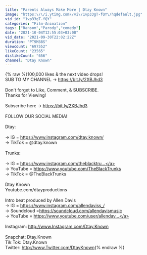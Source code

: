 ```yaml
---
title: "Parents Always Make More | Dtay Known"
image: "https:\/\/i.ytimg.com\/vi\/1vp33gT-fQY\/hqdefault.jpg"
vid_id: "1vp33gT-fQY"
categories: "Film-Animation"
tags: ["Ransom","Parody","comedy"]
date: "2021-10-04T12:55:03+03:00"
vid_date: "2021-09-30T22:02:22Z"
duration: "PT9M38S"
viewcount: "697552"
likeCount: "23565"
dislikeCount: "656"
channel: "Dtay Known"
---
```

{% raw %}100,000 likes &amp; the next video drops!<br />SUB TO MY CHANNEL → <a rel="nofollow" target="blank" href="https://bit.ly/2XBJhd3​">https://bit.ly/2XBJhd3​</a><br /><br />Don't forget to Like, Comment, &amp; SUBSCRIBE.<br />                     Thanks for Viewing!<br /><br />Subscribe here → <a rel="nofollow" target="blank" href="https://bit.ly/2XBJhd3​">https://bit.ly/2XBJhd3​</a><br /><br />FOLLOW OUR SOCIAL MEDIA!<br /><br />Dtay:<br /><br /> → IG = <a rel="nofollow" target="blank" href="https://www.instagram.com/dtay.known/​">https://www.instagram.com/dtay.known/​</a><br /> → TikTok = @dtay.known<br /><br />Trunks:<br /><br />→ IG = <a rel="nofollow" target="blank" href="https://www.instagram.com/theblacktru​...">https://www.instagram.com/theblacktru​...</a><br />→ YouTube = <a rel="nofollow" target="blank" href="https://www.youtube.com/TheBlackTrunks​">https://www.youtube.com/TheBlackTrunks​</a><br />→ TikTok = @TheBlackTrunks<br /><br />Dtay Known<br />Youtube.com/dtayproductions​<br /><br />Intro beat produced by Allen Davis<br />→ IG = <a rel="nofollow" target="blank" href="https://www.instagram.com/allendaviss_/​">https://www.instagram.com/allendaviss_/​</a><br />→ Soundcloud =<a rel="nofollow" target="blank" href="https://soundcloud.com/allendavismusic​">https://soundcloud.com/allendavismusic​</a><br />→ YouTube = <a rel="nofollow" target="blank" href="https://www.youtube.com/user/allendav​...">https://www.youtube.com/user/allendav​...</a><br /><br />Instagram: <a rel="nofollow" target="blank" href="http://www.Instagram.com/Dtay.Known​">http://www.Instagram.com/Dtay.Known​</a><br /><br />Snapchat: Dtay.Known<br />Tik Tok: Dtay.Known<br />Twitter: <a rel="nofollow" target="blank" href="http://www.Twitter.com/DtayKnown">http://www.Twitter.com/DtayKnown</a>{% endraw %}
